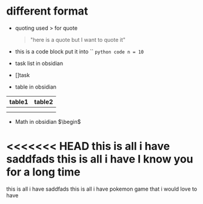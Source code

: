 # different format 
- quoting  used > for quote 
	>"here is a quote but  I want to quote it"
	
- this is a code block put it into `` 
`python code n = 10`
- task list in obsidian 
-  []task
- table in obsidian  

| table1 | table2 |
| ---- | ---- |
|  |  |
|  |  |
- Math in obsidian 
$\begin$

<<<<<<< HEAD
this is all i have saddfads this is all i have I know you for a long time
=======
this is all i have saddfads this is all i have pokemon game  that i would love to have 